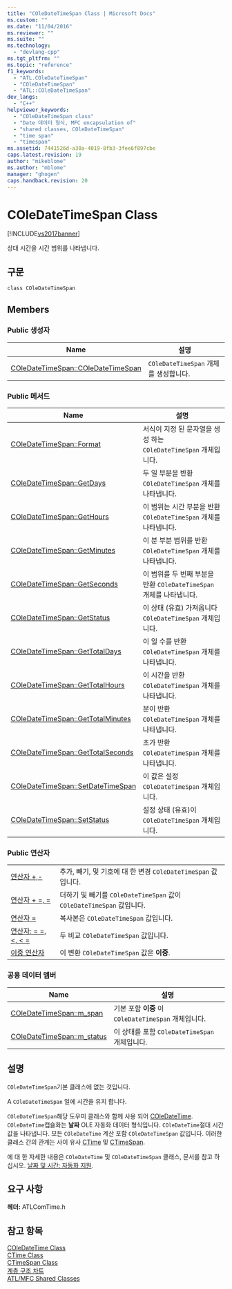```yaml
---
title: "COleDateTimeSpan Class | Microsoft Docs"
ms.custom: ""
ms.date: "11/04/2016"
ms.reviewer: ""
ms.suite: ""
ms.technology: 
  - "devlang-cpp"
ms.tgt_pltfrm: ""
ms.topic: "reference"
f1_keywords: 
  - "ATL.COleDateTimeSpan"
  - "COleDateTimeSpan"
  - "ATL::COleDateTimeSpan"
dev_langs: 
  - "C++"
helpviewer_keywords: 
  - "COleDateTimeSpan class"
  - "Date 데이터 형식, MFC encapsulation of"
  - "shared classes, COleDateTimeSpan"
  - "time span"
  - "timespan"
ms.assetid: 7441526d-a30a-4019-8fb3-3fee6f897cbe
caps.latest.revision: 19
author: "mikeblome"
ms.author: "mblome"
manager: "ghogen"
caps.handback.revision: 20
---
```

# COleDateTimeSpan Class
[!INCLUDE[vs2017banner](../../assembler/inline/includes/vs2017banner.md)]

상대 시간을 시간 범위를 나타냅니다.  
  
## 구문  
  
```  
class COleDateTimeSpan  
```  
  
## Members  
  
### Public 생성자  
  
|Name|설명|  
|----------|--------|  
|[COleDateTimeSpan::COleDateTimeSpan](../Topic/COleDateTimeSpan::COleDateTimeSpan.md)|`COleDateTimeSpan` 개체를 생성합니다.|  
  
### Public 메서드  
  
|Name|설명|  
|----------|--------|  
|[COleDateTimeSpan::Format](../Topic/COleDateTimeSpan::Format.md)|서식이 지정 된 문자열을 생성 하는 `COleDateTimeSpan` 개체입니다.|  
|[COleDateTimeSpan::GetDays](../Topic/COleDateTimeSpan::GetDays.md)|두 일 부분을 반환 `COleDateTimeSpan` 개체를 나타냅니다.|  
|[COleDateTimeSpan::GetHours](../Topic/COleDateTimeSpan::GetHours.md)|이 범위는 시간 부분을 반환 `COleDateTimeSpan` 개체를 나타냅니다.|  
|[COleDateTimeSpan::GetMinutes](../Topic/COleDateTimeSpan::GetMinutes.md)|이 분 부분 범위를 반환 `COleDateTimeSpan` 개체를 나타냅니다.|  
|[COleDateTimeSpan::GetSeconds](../Topic/COleDateTimeSpan::GetSeconds.md)|이 범위를 두 번째 부분을 반환 `COleDateTimeSpan` 개체를 나타냅니다.|  
|[COleDateTimeSpan::GetStatus](../Topic/COleDateTimeSpan::GetStatus.md)|이 상태 \(유효\) 가져옵니다 `COleDateTimeSpan` 개체입니다.|  
|[COleDateTimeSpan::GetTotalDays](../Topic/COleDateTimeSpan::GetTotalDays.md)|이 일 수를 반환 `COleDateTimeSpan` 개체를 나타냅니다.|  
|[COleDateTimeSpan::GetTotalHours](../Topic/COleDateTimeSpan::GetTotalHours.md)|이 시간을 반환 `COleDateTimeSpan` 개체를 나타냅니다.|  
|[COleDateTimeSpan::GetTotalMinutes](../Topic/COleDateTimeSpan::GetTotalMinutes.md)|분이 반환 `COleDateTimeSpan` 개체를 나타냅니다.|  
|[COleDateTimeSpan::GetTotalSeconds](../Topic/COleDateTimeSpan::GetTotalSeconds.md)|초가 반환 `COleDateTimeSpan` 개체를 나타냅니다.|  
|[COleDateTimeSpan::SetDateTimeSpan](../Topic/COleDateTimeSpan::SetDateTimeSpan.md)|이 값은 설정 `COleDateTimeSpan` 개체입니다.|  
|[COleDateTimeSpan::SetStatus](../Topic/COleDateTimeSpan::SetStatus.md)|설정 상태 \(유효\)이 `COleDateTimeSpan` 개체입니다.|  
  
### Public 연산자  
  
|||  
|-|-|  
|[연산자 \+,\-](../Topic/COleDateTimeSpan::operator%20+,%20-.md)|추가, 빼기, 및 기호에 대 한 변경 `COleDateTimeSpan` 값입니다.|  
|[연산자 \+ \=, \=](../Topic/COleDateTimeSpan::operator%20+=,%20-=.md)|더하기 및 빼기를 `COleDateTimeSpan` 값이 `COleDateTimeSpan` 값입니다.|  
|[연산자 \=](../Topic/COleDateTimeSpan::operator%20=.md)|복사본은 `COleDateTimeSpan` 값입니다.|  
|[연산자: \= \=, \<, \< \=](../Topic/COleDateTimeSpan%20Relational%20Operators.md)|두 비교 `COleDateTimeSpan` 값입니다.|  
|[이중 연산자](../Topic/COleDateTimeSpan::operator%20double.md)|이 변환 `COleDateTimeSpan` 값은  **이중**.|  
  
### 공용 데이터 멤버  
  
|Name|설명|  
|----------|--------|  
|[COleDateTimeSpan::m\_span](../Topic/COleDateTimeSpan::m_span.md)|기본 포함  **이중** 이 `COleDateTimeSpan` 개체입니다.|  
|[COleDateTimeSpan::m\_status](../Topic/COleDateTimeSpan::m_status.md)|이 상태를 포함 `COleDateTimeSpan` 개체입니다.|  
  
## 설명  
 `COleDateTimeSpan`기본 클래스에 없는 것입니다.  
  
 A `COleDateTimeSpan` 일에 시간을 유지 합니다.  
  
 `COleDateTimeSpan`해당 도우미 클래스와 함께 사용 되어  [COleDateTime](../../atl-mfc-shared/reference/coledatetime-class.md).  `COleDateTime`캡슐화는  **날짜** OLE 자동화 데이터 형식입니다.  `COleDateTime`절대 시간 값을 나타냅니다.  모든 `COleDateTime` 계산 포함 `COleDateTimeSpan` 값입니다.  이러한 클래스 간의 관계는 사이 유사  [CTime](../../atl-mfc-shared/reference/ctime-class.md) 및  [CTimeSpan](../../atl-mfc-shared/reference/ctimespan-class.md).  
  
 에 대 한 자세한 내용은 `COleDateTime` 및 `COleDateTimeSpan` 클래스, 문서를 참고 하십시오.  [날짜 및 시간: 자동화 지원](../../atl-mfc-shared/date-and-time-automation-support.md).  
  
## 요구 사항  
 **헤더:**  ATLComTime.h  
  
## 참고 항목  
 [COleDateTime Class](../../atl-mfc-shared/reference/coledatetime-class.md)   
 [CTime Class](../../atl-mfc-shared/reference/ctime-class.md)   
 [CTimeSpan Class](../../atl-mfc-shared/reference/ctimespan-class.md)   
 [계층 구조 차트](../../mfc/hierarchy-chart.md)   
 [ATL\/MFC Shared Classes](../../atl-mfc-shared/atl-mfc-shared-classes.md)